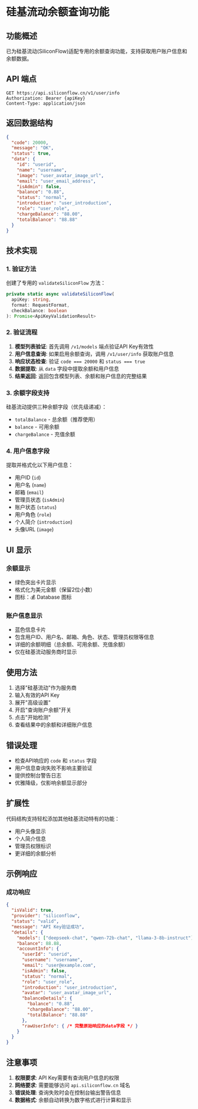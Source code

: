 # 硅基流动余额查询功能

## 功能概述

已为硅基流动(SiliconFlow)适配专用的余额查询功能，支持获取用户账户信息和余额数据。

## API 端点

```
GET https://api.siliconflow.cn/v1/user/info
Authorization: Bearer {apiKey}
Content-Type: application/json
```

## 返回数据结构

```json
{
  "code": 20000,
  "message": "OK",
  "status": true,
  "data": {
    "id": "userid",
    "name": "username",
    "image": "user_avatar_image_url",
    "email": "user_email_address",
    "isAdmin": false,
    "balance": "0.88",
    "status": "normal",
    "introduction": "user_introduction",
    "role": "user_role",
    "chargeBalance": "88.00",
    "totalBalance": "88.88"
  }
}
```

## 技术实现

### 1. 验证方法

创建了专用的 `validateSiliconFlow` 方法：

```typescript
private static async validateSiliconFlow(
  apiKey: string, 
  format: RequestFormat, 
  checkBalance: boolean
): Promise<ApiKeyValidationResult>
```

### 2. 验证流程

1. **模型列表验证**: 首先调用 `/v1/models` 端点验证API Key有效性
2. **用户信息查询**: 如果启用余额查询，调用 `/v1/user/info` 获取账户信息
3. **响应状态检查**: 验证 `code === 20000` 和 `status === true`
4. **数据提取**: 从 `data` 字段中提取余额和用户信息
5. **结果返回**: 返回包含模型列表、余额和账户信息的完整结果

### 3. 余额字段支持

硅基流动提供三种余额字段（优先级递减）：
- `totalBalance` - 总余额（推荐使用）
- `balance` - 可用余额
- `chargeBalance` - 充值余额

### 4. 用户信息字段

提取并格式化以下用户信息：
- 用户ID (`id`)
- 用户名 (`name`)
- 邮箱 (`email`)
- 管理员状态 (`isAdmin`)
- 账户状态 (`status`)
- 用户角色 (`role`)
- 个人简介 (`introduction`)
- 头像URL (`image`)

## UI 显示

### 余额显示
- 绿色突出卡片显示
- 格式化为美元金额（保留2位小数）
- 图标：💰 Database 图标

### 账户信息显示
- 蓝色信息卡片
- 包含用户ID、用户名、邮箱、角色、状态、管理员权限等信息
- 详细的余额明细（总余额、可用余额、充值余额）
- 仅在硅基流动服务商时显示

## 使用方法

1. 选择"硅基流动"作为服务商
2. 输入有效的API Key
3. 展开"高级设置"
4. 开启"查询账户余额"开关
5. 点击"开始检测"
6. 查看结果中的余额和详细账户信息

## 错误处理

- 检查API响应的 `code` 和 `status` 字段
- 用户信息查询失败不影响主要验证
- 提供控制台警告日志
- 优雅降级，仅影响余额显示部分

## 扩展性

代码结构支持轻松添加其他硅基流动特有的功能：
- 用户头像显示
- 个人简介信息
- 管理员权限标识
- 更详细的余额分析

## 示例响应

### 成功响应
```json
{
  "isValid": true,
  "provider": "siliconflow",
  "status": "valid",
  "message": "API Key验证成功",
  "details": {
    "models": ["deepseek-chat", "qwen-72b-chat", "llama-3-8b-instruct"],
    "balance": 88.88,
    "accountInfo": {
      "userId": "userid",
      "username": "username",
      "email": "user@example.com",
      "isAdmin": false,
      "status": "normal",
      "role": "user_role",
      "introduction": "user_introduction",
      "avatar": "user_avatar_image_url",
      "balanceDetails": {
        "balance": "0.88",
        "chargeBalance": "88.00",
        "totalBalance": "88.88"
      },
      "rawUserInfo": { /* 完整原始响应的data字段 */ }
    }
  }
}
```

## 注意事项

1. **权限要求**: API Key需要有查询用户信息的权限
2. **网络要求**: 需要能够访问 `api.siliconflow.cn` 域名
3. **错误处理**: 查询失败时会在控制台输出警告信息
4. **数据格式**: 余额自动转换为数字格式进行计算和显示 